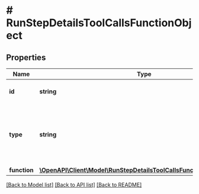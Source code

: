 # # RunStepDetailsToolCallsFunctionObject

## Properties

Name | Type | Description | Notes
------------ | ------------- | ------------- | -------------
**id** | **string** | The ID of the tool call object. |
**type** | **string** | The type of tool call. This is always going to be &#x60;function&#x60; for this type of tool call. |
**function** | [**\OpenAPI\Client\Model\RunStepDetailsToolCallsFunctionObjectFunction**](RunStepDetailsToolCallsFunctionObjectFunction.md) |  |

[[Back to Model list]](../../README.md#models) [[Back to API list]](../../README.md#endpoints) [[Back to README]](../../README.md)
